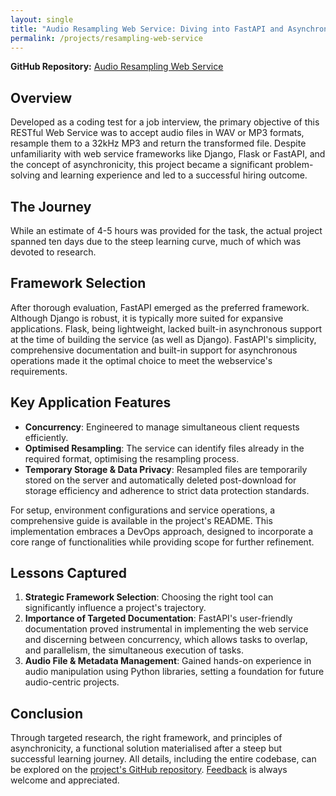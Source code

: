 ```yaml
---
layout: single
title: "Audio Resampling Web Service: Diving into FastAPI and Asynchronous Programming"
permalink: /projects/resampling-web-service
---
```


**GitHub Repository:** [Audio Resampling Web Service](https://github.com/adobiss/resample-web-service)

## Overview

Developed as a coding test for a job interview, the primary objective of this RESTful Web Service was to accept audio files in WAV or MP3 formats, resample them to a 32kHz MP3 and return the transformed file. Despite unfamiliarity with web service frameworks like Django, Flask or FastAPI, and the concept of asynchronicity, this project became a significant problem-solving and learning experience and led to a successful hiring outcome.

## The Journey

While an estimate of 4-5 hours was provided for the task, the actual project spanned ten days due to the steep learning curve, much of which was devoted to research.

## Framework Selection ##

After thorough evaluation, FastAPI emerged as the preferred framework. Although Django is robust, it is typically more suited for expansive applications. Flask, being lightweight, lacked built-in asynchronous support at the time of building the service (as well as Django). FastAPI's simplicity, comprehensive documentation and built-in support for asynchronous operations made it the optimal choice to meet the webservice's requirements.

## Key Application Features

- **Concurrency**: Engineered to manage simultaneous client requests efficiently.
- **Optimised Resampling**: The service can identify files already in the required format, optimising the resampling process.
- **Temporary Storage & Data Privacy**: Resampled files are temporarily stored on the server and automatically deleted post-download for storage efficiency and adherence to strict data protection standards.

For setup, environment configurations and service operations, a comprehensive guide is available in the project's README. This implementation embraces a DevOps approach, designed to incorporate a core range of functionalities while providing scope for further refinement.

## Lessons Captured

1. **Strategic Framework Selection**: Choosing the right tool can significantly influence a project's trajectory.
2. **Importance of Targeted Documentation**: FastAPI's user-friendly documentation proved instrumental in implementing the web service and discerning between concurrency, which allows tasks to overlap, and parallelism, the simultaneous execution of tasks.
3. **Audio File & Metadata Management**: Gained hands-on experience in audio manipulation using Python libraries, setting a foundation for future audio-centric projects.

## Conclusion

Through targeted research, the right framework, and principles of asynchronicity, a functional solution materialised after a steep but successful learning journey. All details, including the entire codebase, can be explored on the [project's GitHub repository](https://github.com/adobiss/resample-web-service). [Feedback](/contact/) is always welcome and appreciated.
